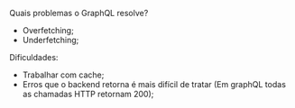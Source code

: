 Quais problemas o GraphQL resolve?
  - Overfetching;
  - Underfetching;

Dificuldades: 
  - Trabalhar com cache;
  - Erros que o backend retorna é mais difícil de tratar (Em graphQL todas as chamadas HTTP retornam 200);
  